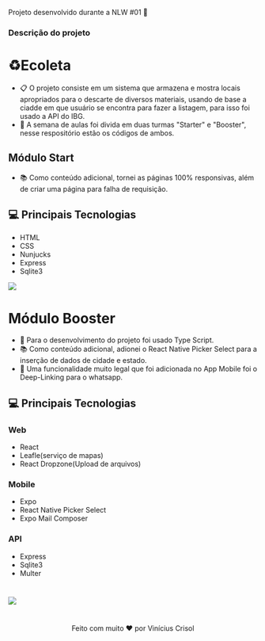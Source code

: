 Projeto desenvolvido durante a NLW #01 🚀


### Descrição do projeto

# ♻️Ecoleta

- 📋 O projeto consiste em um sistema que armazena e mostra locais apropriados para o descarte de diversos materiais, usando de base
a ciadde em que usuário se encontra para fazer a listagem, para isso foi usado a API do IBG.
- 📙 A semana de aulas foi divida em duas turmas "Starter" e "Booster", nesse respositório estão os códigos de ambos.


## Módulo Start

- 📚 Como conteúdo adicional, tornei as páginas 100% responsivas, além de criar uma página para falha de requisição.

## 💻 Principais Tecnologias

- HTML
- CSS
- Nunjucks
- Express
- Sqlite3



![](https://i.ibb.co/HD0Xr6L/Starter.gif)

# Módulo Booster

- 📙 Para o desenvolvimento do projeto foi usado Type Script.
- 📚 Como conteúdo adicional, adionei o React Native Picker Select para a inserção de dados de cidade e estado.
- 📘 Uma funcionalidade muito legal que foi adicionada no App Mobile foi o Deep-Linking para o whatsapp.

## 💻 Principais Tecnologias

### Web

- React
- Leafle(serviço de mapas)
- React Dropzone(Upload de arquivos)

### Mobile

- Expo
- React Native Picker Select
- Expo Mail Composer

### API

- Express
- Sqlite3
- Multer

#


![](https://i.ibb.co/tB9kBJL/ezgif-com-video-to-gif.gif)


#

<p align="center">
  Feito com muito ❤️ por Vinícius Crisol
</p>
